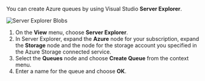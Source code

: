 You can create Azure queues by using Visual Studio **Server Explorer**.

![Server Explorer Blobs](./media/vs-create-queue-in-server-explorer/vs-storage-queues-create-in-server-explorer.png)

1. On the **View** menu, choose **Server Explorer**.
2. In Server Explorer, expand the **Azure** node for your subscription, expand the **Storage** node and the node for the storage account you specified in the Azure Storage connected service.
3. Select the **Queues** node and choose **Create Queue** from the context menu.
4. Enter a name for the queue and choose **OK**.   

[Image1]: ./media/vs-create-queue-in-server-explorer/vs-storage-queues-create-in-server-explorer.png